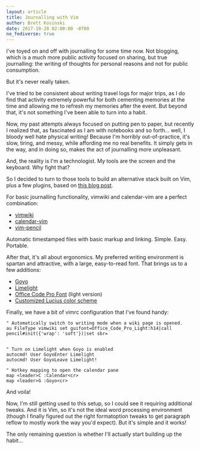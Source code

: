 ```yaml
---
layout: article
title: Journalling with Vim
author: Brett Kosinski
date: 2017-10-28 02:00:00 -0700
no_fediverse: true
---
```


I've toyed on and off with journalling for some time now.  Not blogging, which is a much more public activity focused on sharing, but true journalling: the writing of thoughts for personal reasons and not for public consumption.

But it's never really taken.

I've tried to be consistent about writing travel logs for major trips, as I do find that activity extremely powerful for both cementing memories at the time and allowing me to refresh my memories after the event.  But beyond that, it's not something I've been able to turn into a habit.

Now, my past attempts always focused on putting pen to paper, but recently I realized that, as fascinated as I am with notebooks and so forth... well, I bloody well hate physical writing!  Because I'm horribly out-of-practice, it's slow, tiring, and messy, while affording me no real benefits.  It simply gets in the way, and in doing so, makes the act of journalling more unpleasant.

And, the reality is I'm a technologist.  My tools are the screen and the keyboard.  Why fight that?

So I decided to turn to those tools to build an alternative stack built on Vim, plus a few plugins, based on [this blog post](http://blog.mague.com/?p=602).

For basic journalling functionality, vimwiki and calendar-vim are a perfect combination:

* [vimwiki](https://github.com/vimwiki/vimwiki)
* [calendar-vim](https://github.com/mattn/calendar-vim)
* [vim-pencil](https://github.com/reedes/vim-pencil)

Automatic timestamped files with basic markup and linking.  Simple.  Easy.  Portable.

After that, it's all about ergonomics.  My preferred writing environment is spartan and attractive, with a large, easy-to-read font.  That brings us to a few additions:

* [Goyo](https://github.com/junegunn/goyo.vim)
* [Limelight](https://github.com/junegunn/limelight.vim)
* [Office Code Pro Font](https://github.com/nathco/Office-Code-Pro) (light version)
* [Customized Lucius color scheme](https://github.com/fancypantalons/Vim-Config/blob/master/lucius.vim)

Finally, we have a bit of vimrc configuration that I've found handy:

```vimscript
" Automatically switch to writing mode when a wiki page is opened.
au FileType vimwiki set guifont=Office_Code_Pro_Light:h14|call pencil#init({'wrap': 'soft'})|set sbr=


" Turn on Limelight when Goyo is enabled
autocmd! User GoyoEnter Limelight
autocmd! User GoyoLeave Limelight!

" Hotkey mapping to open the calendar pane
map <leader>C :Calendar<cr>
map <leader>G :Goyo<cr>
```

And voila!

Now, I'm still getting used to this setup, so I could see it requiring additional tweaks.  And it is Vim, so it's not the ideal word processing environment (though I finally figured out the right formatoption tweaks to get paragraph reflow to mostly work the way you'd expect).  But it's simple and it works!

The only remaining question is whether I'll actually start building up the habit...


